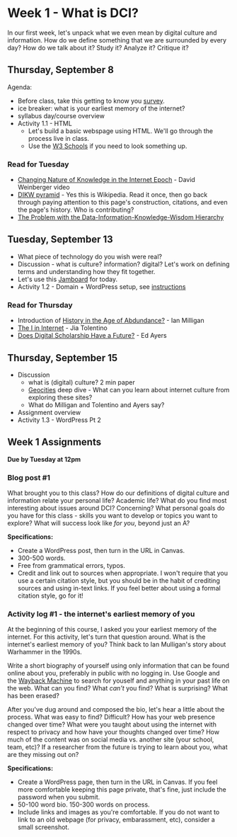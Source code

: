 # Week 1 - What is DCI?

In our first week, let's unpack what we even mean by digital culture and information. How do we define something that we are surrounded by every day? How do we talk about it? Study it? Analyze it? Critique it?


## Thursday, September 8

Agenda:

* Before class, take this getting to know you [survey](https://docs.google.com/forms/d/e/1FAIpQLSdGpO7cQLQTw3sfEPQElA3mAREaTxNF_m6FM3H5X7AP0bSdLQ/viewform?usp=sf_link).
* ice breaker: what is your earliest memory of the internet?
* syllabus day/course overview
* Activity 1.1 - HTML
	* Let's build a basic webspage using HTML. We'll go through the process live in class.
	* Use the [W3 Schools](https://www.w3schools.com/html/) if you need to look something up. 


### Read for Tuesday

* [Changing Nature of Knowledge in the Internet Epoch](https://www.youtube.com/watch?v=Ay7X0XDztRw) - David Weinberger video
* [DIKW pyramid](https://en.wikipedia.org/wiki/DIKW_pyramid) - Yes this is Wikipedia. Read it once, then go back through paying attention to this page's construction, citations, and even the page's history. Who is contributing? 
* [The Problem with the Data-Information-Knowledge-Wisdom Hierarchy](https://hbr.org/2010/02/data-is-to-info-as-info-is-not)


## Tuesday, September 13
* What piece of technology do you wish were real?
* Discussion - what is culture? information? digital? Let's work on defining terms and understanding how they fit together.
* Let's use this [Jamboard](https://jamboard.google.com/d/1AV7FrID30txMpCNaObucWy68Z9bqNhaa3iNYva8NfWo/edit?usp=sharing) for today.
* Activity 1.2 - Domain + WordPress setup, see [instructions](https://mackenziekbrooks.github.io/dci101-f22/domain/#domain-instructions)


### Read for Thursday

* Introduction of [History in the Age of Abdundance?](https://ebookcentral.proquest.com/lib/wlu/reader.action?docID=5732673) - Ian Milligan
* [The I in Internet](https://lab.cccb.org/en/the-i-in-the-internet/) - Jia Tolentino
* [Does Digital Scholarship Have a Future?](https://er.educause.edu/articles/2013/8/does-digital-scholarship-have-a-future) - Ed Ayers


## Thursday, September 15
* Discussion
	* what is (digital) culture? 2 min paper
	* [Geocities](https://geocities.restorativland.org/) deep dive - What can you learn about internet culture from exploring these sites? 
	* What do Milligan and Tolentino and Ayers say?  	 
* Assignment overview 
* Activity 1.3 - WordPress Pt 2


## Week 1 Assignments

**Due by Tuesday at 12pm**

### Blog post #1

What brought you to this class? How do our definitions of digital culture and information relate your personal life? Academic life? What do you find most interesting about issues around DCI? Concerning? What personal goals do you have for this class - skills you want to develop or topics you want to explore? What will success look like *for you*, beyond just an A? 

**Specifications:**

* Create a WordPress post, then turn in the URL in Canvas. 
* 300-500 words.
* Free from grammatical errors, typos. 
* Credit and link out to sources when appropriate. I won't require that you use a certain citation style, but you should be in the habit of crediting sources and using in-text links. If you feel better about using a formal citation style, go for it! 

### Activity log #1 - the internet's earliest memory of you

At the beginning of this course, I asked you your earliest memory of the internet. For this activity, let's turn that question around. What is the internet's earliest memory of you? Think back to Ian Mulligan's story about Warhammer in the 1990s. 

Write a short biography of yourself using only information that can be found online about you, preferably in public with no logging in. Use Google and the [Wayback Machine](https://archive.org/web/) to search for youself and anything in your past life on the web. What can you find? What *can't* you find? What is surprising? What has been erased? 

After you've dug around and composed the bio, let's hear a little about the process. What was easy to find? Difficult? How has your web presence changed over time? What were you taught about using the internet with respect to privacy and how have your thoughts changed over time? How much of the content was on social media vs. another site (your school, team, etc)? If a researcher from the future is trying to learn about you, what are they missing out on? 

**Specifications:** 

* Create a WordPress page, then turn in the URL in Canvas. If you feel more comfortable keeping this page private, that's fine, just include the password when you submit.
* 50-100 word bio. 150-300 words on process. 
* Include links and images as you're comfortable. If you do not want to link to an old webpage (for privacy, embarassment, etc), consider a small screenshot. 
